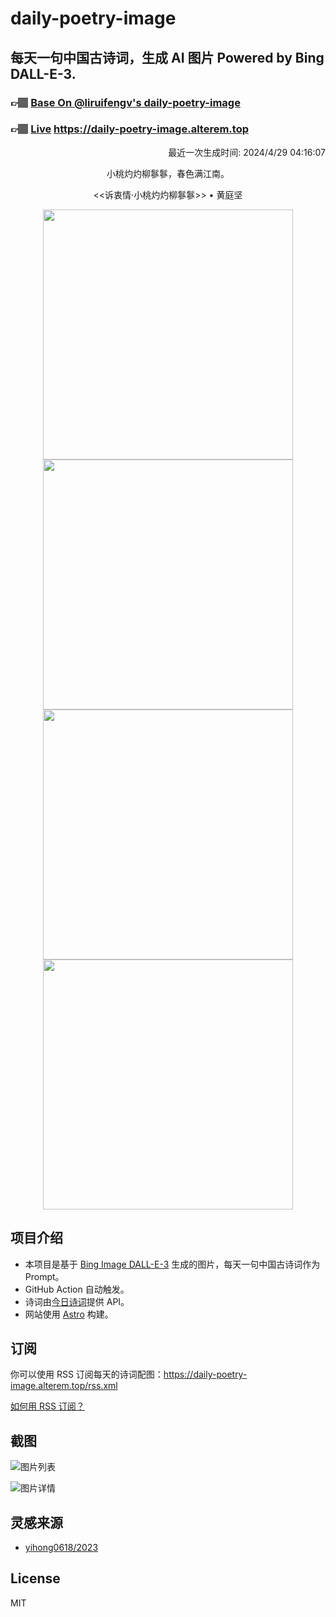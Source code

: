 
# daily-poetry-image

## 每天一句中国古诗词，生成 AI 图片 Powered by Bing DALL-E-3.

### 👉🏽 [Base On @liruifengv's daily-poetry-image](https://github.com/liruifengv/daily-poetry-image)

### 👉🏽 [Live](https://daily-poetry-image.alterem.top/) https://daily-poetry-image.alterem.top

<p align="right">
  最近一次生成时间: 2024/4/29 04:16:07
</p>
<p align="center">
小桃灼灼柳鬖鬖，春色满江南。
</p>
<p align="center">
<<诉衷情·小桃灼灼柳鬖鬖>> • 黄庭坚
</p>
<p align="center">
<img src="https://tse3.mm.bing.net/th/id/OIG3.O9sLRhKDaprRX4XBEVlz" height="400" width="400" />
<img src="https://tse1.mm.bing.net/th/id/OIG3._lFtYktUkh6jaQLX.X67" height="400" width="400" />
<img src="https://tse2.mm.bing.net/th/id/OIG3.sSafxD.Btjp24yO.qNUJ" height="400" width="400" />
<img src="https://tse2.mm.bing.net/th/id/OIG3.k4hSKjGzfwYr2h.Tpx09" height="400" width="400" />
</p>

## 项目介绍

-   本项目是基于 [Bing Image DALL-E-3](https://www.bing.com/images/create) 生成的图片，每天一句中国古诗词作为 Prompt。
-   GitHub Action 自动触发。
-   诗词由[今日诗词](https://www.jinrishici.com/)提供 API。
-   网站使用 [Astro](https://astro.build) 构建。

## 订阅

你可以使用 RSS 订阅每天的诗词配图：https://daily-poetry-image.alterem.top/rss.xml

[如何用 RSS 订阅？](https://zhuanlan.zhihu.com/p/55026716)

## 截图

![图片列表](./screenshots/Snipaste_2023-12-28_21-00-26.png)

![图片详情](./screenshots/Snipaste_2023-12-28_21-00-53.png)

## 灵感来源

-   [yihong0618/2023](https://github.com/yihong0618/2023)

## License

MIT

